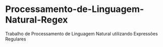 # Processamento-de-Linguagem-Natural-Regex
  Trabalho de Processamento de Linguagem Natural utilizando Expressões Regulares
